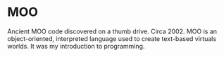 # MOO
Ancient MOO code discovered on a thumb drive. Circa 2002. MOO is an object-oriented, interpreted language used to create text-based virtuals worlds. It was my introduction to programming.
